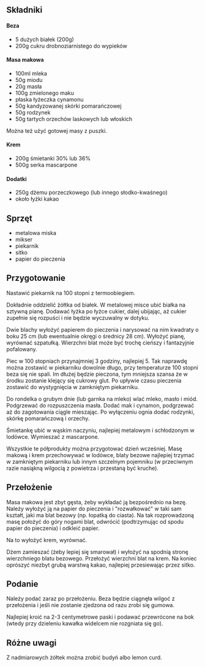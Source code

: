 Składniki
---------

#### Beza

- 5 dużych białek (200g)
- 200g cukru drobnoziarnistego do wypieków

#### Masa makowa

- 100ml mleka
- 50g miodu
- 20g masła
- 100g zmielonego maku
- płaska łyżeczka cynamonu
- 50g kandyzowanej skórki pomarańczowej
- 50g rodzynek
- 50g tartych orzechów laskowych lub włoskich

Można też użyć gotowej masy z puszki.

#### Krem
- 200g śmietanki 30% lub 36%
- 500g serka mascarpone

#### Dodatki

- 250g dżemu porzeczkowego (lub innego słodko-kwaśnego)
- około łyżki kakao



Sprzęt
------

- metalowa miska
- mikser
- piekarnik
- sitko
- papier do pieczenia



Przygotowanie
-------------

Nastawić piekarnik na 100 stopni z termoobiegiem.

Dokładnie oddzielić żółtka od białek. W metalowej misce ubić białka na sztywną
pianę. Dodawać łyżka po łyżce cukier, dalej ubijając, aż cukier zupełnie się
rozpuści i nie będzie wyczuwalny w dotyku.

Dwie blachy wyłożyć papierem do pieczenia i narysować na nim kwadraty o boku 25
cm (lub ewentualnie okręgi o średnicy 28 cm).  Wyłożyć pianę, wyrównać
szpatułką. Wierzchni blat może być trochę cieńszy i fantazyjnie pofalowany.

Piec w 100 stopniach przynajmniej 3 godziny, najlepiej 5. Tak naprawdę można
zostawić w piekarniku dowolnie długo, przy temperaturze 100 stopni beza się nie
spali. Im dłużej będzie pieczona, tym mniejsza szansa że w środku zostanie
klejący się cukrowy glut. Po upływie czasu pieczenia zostawić do wystygnięcia w
zamkniętym piekarniku.

Do rondelka o grubym dnie (lub garnka na mleko) wlać mleko, masło i miód.
Podgrzewać do rozpuszczenia masła. Dodać mak i cynamon, podgrzewać aż do
zagotowania ciągle mieszając. Po wyłączeniu ognia dodać rodzynki, skórkę
pomarańczową i orzechy.

Śmietankę ubić w wąskim naczyniu, najlepiej metalowym i schłodzonym w lodówce.
Wymieszać z mascarpone.

Wszystkie te półprodukty można przygotować dzień wcześniej. Masę makową i krem
przechowywać w lodówce, blaty bezowe najlepiej trzymać w zamkniętym piekarniku
lub innym szczelnym pojemniku (w przeciwnym razie nasiąkną wilgocią z powietrza
i przestaną być kruche).



Przełożenie
-----------

Masa makowa jest zbyt gęsta, żeby wykładać ją bezpośrednio na bezę. Należy
wyłożyć ją na papier do pieczenia i "rozwałkować" w taki sam kształt, jaki ma
blat bezowy (np. łopatką do ciasta). Na tak rozprowadzoną masę położyć do góry
nogami blat, odwrócić (podtrzymując od spodu papier do pieczenia) i odkleić
papier.

Na to wyłożyć krem, wyrównać.

Dżem zamieszać (żeby lepiej się smarował) i wyłożyć na spodnią stronę
wierzchniego blatu bezowego. Przełożyć wierzchni blat na krem. Na koniec
oprószyć niezbyt grubą warstwą kakao, najlepiej przesiewając przez sitko.



Podanie
-------

Należy podać zaraz po przełożeniu. Beza będzie ciągnęła wilgoć z przełożenia i
jeśli nie zostanie zjedzona od razu zrobi się gumowa.

Najlepiej kroić na 2-3 centymetrowe paski i podawać przewrócone na bok (wtedy
przy dzieleniu kawałka widelcem nie rozgniata się go).



Różne uwagi
-----------

Z nadmiarowych żółtek można zrobić budyń albo lemon curd.

